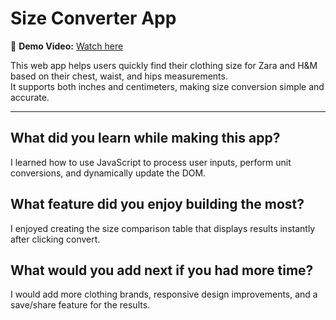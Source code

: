 # Size Converter App

🎥 **Demo Video:** [Watch here](https://www.loom.com/share/ea69db253f4b4ffe936a350a36f52866?sid=2f367781-7441-4e25-a98a-6ee337eec8db)  

This web app helps users quickly find their clothing size for Zara and H&M based on their chest, waist, and hips measurements.  
It supports both inches and centimeters, making size conversion simple and accurate.

---

## What did you learn while making this app?
I learned how to use JavaScript to process user inputs, perform unit conversions, and dynamically update the DOM.

## What feature did you enjoy building the most?
I enjoyed creating the size comparison table that displays results instantly after clicking convert.

## What would you add next if you had more time?
I would add more clothing brands, responsive design improvements, and a save/share feature for the results.
